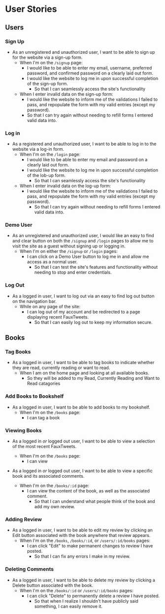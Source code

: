 # User Stories

## Users

### Sign Up

- As an unregistered and unauthorized user, I want to be able to sign up for the website via a sign-up form.
  - When I'm on the `/signup` page:
    - I would like to be able to enter my email, username, preferred password, and confirmed password on a clearly laid out form.
    - I would like the website to log me in upon successful completion of the sign-up form.
      - So that I can seamlessly access the site's functionality
  - When I enter invalid data on the sign-up form:
    - I would like the website to inform me of the validations I failed to pass, and repopulate the form with my valid entries (except my password).
    - So that I can try again without needing to refill forms I entered valid data into.

### Log in

- As a registered and unauthorized user, I want to be able to log in to the website via a log-in form.
  - When I'm on the `/login` page:
    - I would like to be able to enter my email and password on a clearly laid out form.
    - I would like the website to log me in upon successful completion of the lob-up form.
      - So that I can seamlessly access the site's functionality
  - When I enter invalid data on the log-up form:
    - I would like the website to inform me of the validations I failed to pass, and repopulate the form with my valid entries (except my password).
      - So that I can try again without needing to refill forms I entered valid data into.

### Demo User

- As an unregistered and unauthorized user, I would like an easy to find and clear button on both the `/signup` and `/login` pages to allow me to visit the site as a guest without signing up or logging in.
  - When I'm on either the `/signup` or `/login` pages:
    - I can click on a Demo User button to log me in and allow me access as a normal user.
      - So that I can test the site's features and functionality without needing to stop and enter credentials.

### Log Out

- As a logged in user, I want to log out via an easy to find log out button on the navigation bar.
  - While on any page of the site:
    - I can log out of my account and be redirected to a page displaying recent FauxTweets.
      - So that I can easily log out to keep my information secure.

## Books

### Tag Books

- As a logged in user, I want to be able to tag books to indicate whether they are read, currently reading or want to read.
  - When I am on the home page and looking at all available books.
    - So they will be added to my Read, Currently Reading and Want to Read catagories

### Add Books to Bookshelf

- As a logged in user, I want to be able to add books to my bookshelf.
  - When I'm on the `/books` page:
    - I can tag a book

### Viewing Books

- As a logged in _or_ logged out user, I want to be able to view a selection of the most recent FauxTweets.

  - When I'm on the `/books` page:
    - I can view

- As a logged in _or_ logged out user, I want to be able to view a specific book and its associated comments.
  - When I'm on the `/books/:id` page:
    - I can view the content of the book, as well as the associated comment.
      - So that I can understand what people think of the book and add my own review.

### Adding Review

- As a logged in user, I want to be able to edit my review by clicking an Edit button associated with the book anywhere that review appears.
  - When I'm on the `/books`, `/books/:id`, or `/users/:id/books` pages:
    - I can click "Edit" to make permanent changes to review I have posted.
      - So that I can fix any errors I make in my review.

### Deleting Comments

- As a logged in user, I want to be able to delete my review by clicking a Delete button associated with the book.
  - When I'm on the `/books/:id` or `/users/:id/books` pages:
    - I can click "Delete" to permanently delete a review I have posted.
      - So that when I realize I shouldn't have publicly said something, I can easily remove it.
